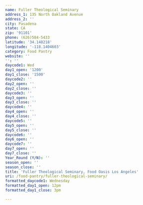 ```yaml
---
name: Fuller Theological Seminary
address_1: 135 North Oakland Avenue
address_2: ''
city: Pasadena
state: CA
zip: '91101'
phone: (626)584-5433
latitude: '34.148218'
longitude: '-118.1404603'
category: Food Pantry
website: ''
'': ''
daycode1: Wed
day1_open: '1200'
day1_close: '1500'
daycode2: ''
day2_open: ''
day2_close: ''
daycode3: ''
day3_open: ''
day3_close: ''
daycode4: ''
day4_open: ''
day4_close: ''
daycode5: ''
day5_open: ''
day5_close: ''
daycode6: ''
day6_open: ''
daycode7: ''
day7_open: ''
day7_close: ''
Year_Round (Y/N): ''
season_open: ''
season_close: ''
title: 'Fuller Theological Seminary, Food Oasis Los Angeles'
uri: /food-pantry/fuller-theological-seminary/
formatted_daycode1: Wednesday
formatted_day1_open: 12pm
formatted_day1_close: 3pm

---
```

